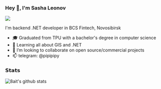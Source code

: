 ### Hey 👋, I'm Sasha Leonov

[![](https://img.shields.io/badge?style=flat-square&logo=telegram&logoColor=ffffff)](https://t.me/pipipipy)

I'm backend .NET developer in BCS Fintech, Novosibirsk

- 🎓 Graduated from TPU with a bachelor's degree in computer science
- 🌱 Learning all about GIS and .NET
- 👯 I’m looking to collaborate on open source/commercial projects
- 📫 telegram: @pipipipy

### 𝗦𝘁𝗮𝘁𝘀

![8ait's github stats](https://github-readme-stats.vercel.app/api?username=8ait&show_icons=true&theme=dracula)
